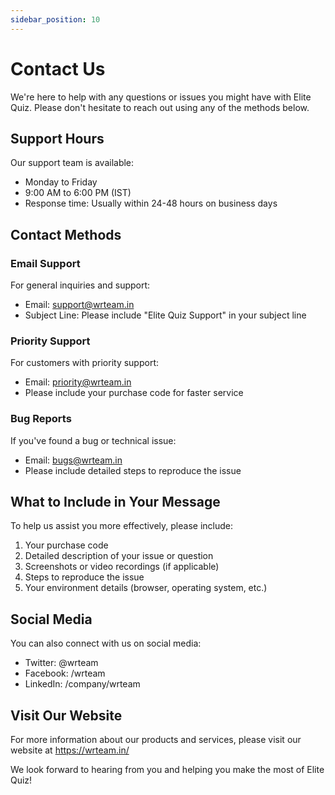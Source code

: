 ```yaml
---
sidebar_position: 10
---
```


# Contact Us

We're here to help with any questions or issues you might have with Elite Quiz. Please don't hesitate to reach out using any of the methods below.

## Support Hours

Our support team is available:

- Monday to Friday
- 9:00 AM to 6:00 PM (IST)
- Response time: Usually within 24-48 hours on business days

## Contact Methods

### Email Support

For general inquiries and support:

- Email: support@wrteam.in
- Subject Line: Please include "Elite Quiz Support" in your subject line

### Priority Support

For customers with priority support:

- Email: priority@wrteam.in
- Please include your purchase code for faster service

### Bug Reports

If you've found a bug or technical issue:

- Email: bugs@wrteam.in
- Please include detailed steps to reproduce the issue

## What to Include in Your Message

To help us assist you more effectively, please include:

1. Your purchase code
2. Detailed description of your issue or question
3. Screenshots or video recordings (if applicable)
4. Steps to reproduce the issue
5. Your environment details (browser, operating system, etc.)

## Social Media

You can also connect with us on social media:

- Twitter: @wrteam
- Facebook: /wrteam
- LinkedIn: /company/wrteam

## Visit Our Website

For more information about our products and services, please visit our website at https://wrteam.in/

We look forward to hearing from you and helping you make the most of Elite Quiz!
